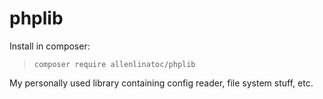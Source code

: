 # phplib

Install in composer:
> `composer require allenlinatoc/phplib`

My personally used library containing config reader, file system stuff, etc.